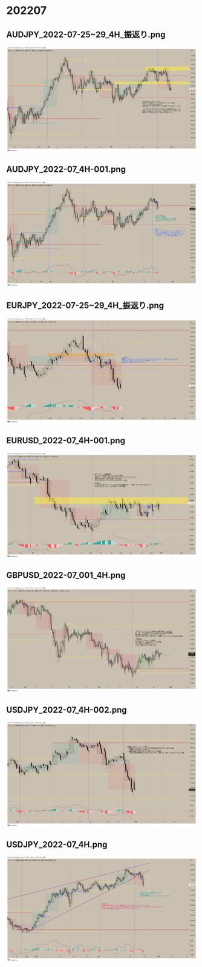 ﻿# 202207
## AUDJPY_2022-07-25~29_4H_振返り.png
![](./AUDJPY_2022-07-25~29_4H_振返り.png)  
## AUDJPY_2022-07_4H-001.png
![](./AUDJPY_2022-07_4H-001.png)  
## EURJPY_2022-07-25~29_4H_振返り.png
![](./EURJPY_2022-07-25~29_4H_振返り.png)  
## EURUSD_2022-07_4H-001.png
![](./EURUSD_2022-07_4H-001.png)  
## GBPUSD_2022-07_001_4H.png
![](./GBPUSD_2022-07_001_4H.png)  
## USDJPY_2022-07_4H-002.png
![](./USDJPY_2022-07_4H-002.png)  
## USDJPY_2022-07_4H.png
![](./USDJPY_2022-07_4H.png)  

